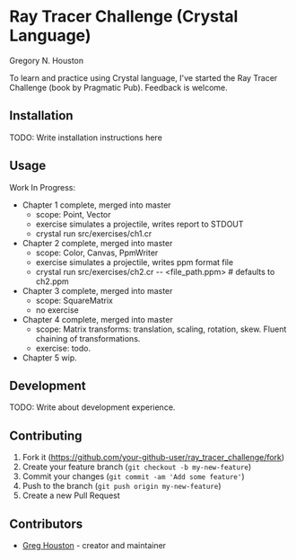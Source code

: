 # Ray Tracer Challenge (Crystal Language)

Gregory N. Houston

To learn and practice using Crystal language, I've started the Ray Tracer Challenge (book by Pragmatic Pub).  Feedback is welcome.

## Installation

TODO: Write installation instructions here

## Usage

Work In Progress:
* Chapter 1 complete, merged into master
  * scope: Point, Vector
  * exercise simulates a projectile, writes report to STDOUT
  * crystal run src/exercises/ch1.cr
* Chapter 2 complete, merged into master
  * scope: Color, Canvas, PpmWriter
  * exercise simulates a projectile, writes ppm format file
  * crystal run src/exercises/ch2.cr -- <file_path.ppm> # defaults to ch2.ppm
* Chapter 3 complete, merged into master
  * scope: SquareMatrix
  * no exercise
* Chapter 4 complete, merged into master
  * scope: Matrix transforms: translation, scaling, rotation, skew.  Fluent chaining of transformations.
  * exercise: todo.
* Chapter 5 wip.

## Development

TODO: Write about development experience.

## Contributing

1. Fork it (<https://github.com/your-github-user/ray_tracer_challenge/fork>)
2. Create your feature branch (`git checkout -b my-new-feature`)
3. Commit your changes (`git commit -am 'Add some feature'`)
4. Push to the branch (`git push origin my-new-feature`)
5. Create a new Pull Request

## Contributors

- [Greg Houston](https://github.com/ghouston) - creator and maintainer
